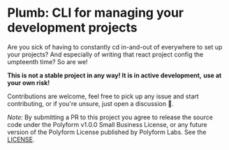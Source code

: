 # Plumb: CLI for managing your development projects

Are you sick of having to constantly cd in-and-out of everywhere to set up your projects? And
especially of writing that react project config the umpteenth time? So are we!

**This is not a stable project in any way! It is in active development,** **use at your own risk!**

Contributions are welcome, feel free to pick up any issue and start contributing, or if you're
unsure, just open a discussion 🙇.

*Note:* By submitting a PR to this project you agree to release the source code under the Polyform
v1.0.0 Small Business License, or any future version of the Polyform License published by Polyform
Labs. See the [LICENSE](LICENSE).
